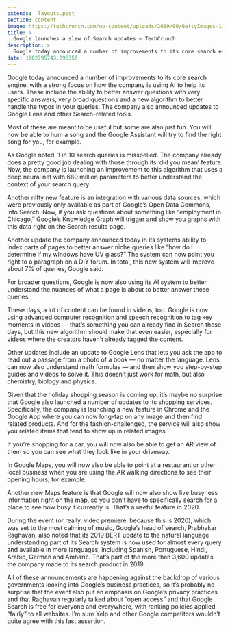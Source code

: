 ```yaml
--- 
extends: _layouts.post 
section: content 
image: https://techcrunch.com/wp-content/uploads/2019/09/GettyImages-1162990918.jpg?w=685 
title: > 
  Google launches a slew of Search updates – TechCrunch 
description: > 
  Google today announced a number of improvements to its core search engine, with a strong focus on how the company is using AI to help its users.The company also announced updates to Google Lens and other Search-related tools.As Google noted, 1 in 10 search queries is misspelled.Given that the holiday shopping season is coming up, it’s maybe no surprise that Google also launched a number of updates to its shopping services.That’s part of the more than 3,600 updates the company made to its search product in 2019. 
date: 1602795743.096356 
--- 
```

Google today announced a number of improvements to its core search engine, with a strong focus on how the company is using AI to help its users. These include the ability to better answer questions with very specific answers, very broad questions and a new algorithm to better handle the typos in your queries. The company also announced updates to Google Lens and other Search-related tools.

Most of these are meant to be useful but some are also just fun. You will now be able to hum a song and the Google Assistant will try to find the right song for you, for example.

As Google noted, 1 in 10 search queries is misspelled. The company already does a pretty good job dealing with those through its ‘did you mean’ feature. Now, the company is launching an improvement to this algorithm that uses a deep neural net with 680 million parameters to better understand the context of your search query.

Another nifty new feature is an integration with various data sources, which were previously only available as part of Google’s Open Data Commons, into Search. Now, if you ask questions about something like “employment in Chicago,” Google’s Knowledge Graph will trigger and show you graphs with this data right on the Search results page.

Another update the company announced today in its systems ability to index parts of pages to better answer niche queries like “how do I determine if my windows have UV glass?” The system can now point you right to a paragraph on a DIY forum. In total, this new system will improve about 7% of queries, Google said.

For broader questions, Google is now also using its AI system to better understand the nuances of what a page is about to better answer these queries.

These days, a lot of content can be found in videos, too. Google is now using advanced computer recognition and speech recognition to tag key moments in videos — that’s something you can already find in Search these days, but this new algorithm should make that even easier, especially for videos where the creators haven’t already tagged the content.

Other updates include an update to Google Lens that lets you ask the app to read out a passage from a photo of a book — no matter the language. Lens can now also understand math formulas — and then show you step-by-step guides and videos to solve it. This doesn’t just work for math, but also chemistry, biology and physics.

Given that the holiday shopping season is coming up, it’s maybe no surprise that Google also launched a number of updates to its shopping services. Specifically, the company is launching a new feature in Chrome and the Google App where you can now long-tap on any image and then find related products. And for the fashion-challenged, the service will also show you related items that tend to show up in related images.

If you’re shopping for a car, you will now also be able to get an AR view of them so you can see what they look like in your driveway.

In Google Maps, you will now also be able to point at a restaurant or other local business when you are using the AR walking directions to see their opening hours, for example.

Another new Maps feature is that Google will now also show live busyness information right on the map, so you don’t have to specifically search for a place to see how busy it currently is. That’s a useful feature in 2020.

During the event (or really, video premiere, because this is 2020), which was set to the most calming of music, Google’s head of search, Prabhakar Raghavan, also noted that its 2019 BERT update to the natural language understanding part of its Search system is now used for almost every query and available in more languages, including Spanish, Portuguese, Hindi, Arabic, German and Amharic. That’s part of the more than 3,600 updates the company made to its search product in 2019.

All of these announcements are happening against the backdrop of various governments looking into Google’s business practices, so it’s probably no surprise that the event also put an emphasis on Google’s privacy practices and that Raghavan regularly talked about “open access” and that Google Search is free for everyone and everywhere, with ranking policies applied “fairly” to all websites. I’m sure Yelp and other Google competitors wouldn’t quite agree with this last assertion.